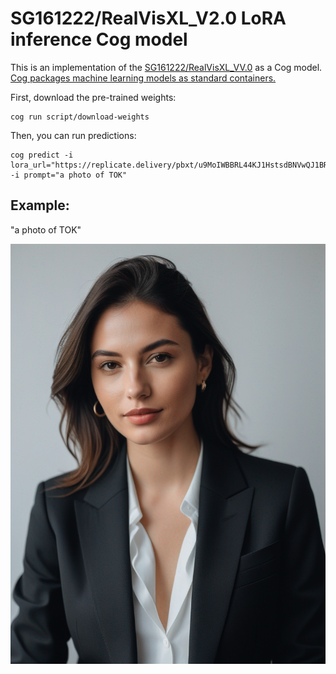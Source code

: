 # SG161222/RealVisXL_V2.0 LoRA inference Cog model

This is an implementation of the [SG161222/RealVisXL_VV.0](https://huggingface.co/SG161222/RealVisXL_V2.0) as a Cog model. [Cog packages machine learning models as standard containers.](https://github.com/replicate/cog)

First, download the pre-trained weights:

    cog run script/download-weights

Then, you can run predictions:

    cog predict -i lora_url="https://replicate.delivery/pbxt/u9MoIWBBRL44KJ1HstsdBNVwQJ1BR3BTeeFvbfHXuMkUu1sjA/trained_model.tar" -i prompt="a photo of TOK"

## Example:

"a photo of TOK"

![alt text](output.0.png)
